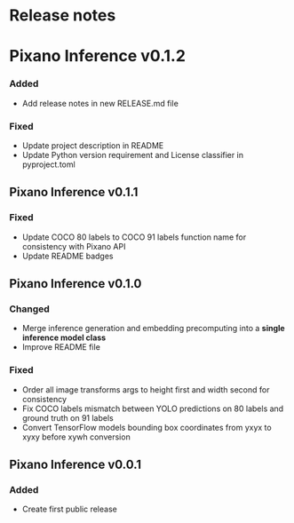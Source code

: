 # Release notes


# Pixano Inference v0.1.2

### Added
- Add release notes in new RELEASE.md file

### Fixed
- Update project description in README
- Update Python version requirement and License classifier in pyproject.toml


## Pixano Inference v0.1.1

### Fixed
- Update COCO 80 labels to COCO 91 labels function name for consistency with Pixano API
- Update README badges


## Pixano Inference v0.1.0

### Changed
- Merge inference generation and embedding precomputing into a **single inference model class**
- Improve README file

### Fixed
- Order all image transforms args to height first and width second for consistency
- Fix COCO labels mismatch between YOLO predictions on 80 labels and ground truth on 91 labels
- Convert TensorFlow models bounding box coordinates from yxyx to xyxy before xywh conversion


## Pixano Inference v0.0.1

### Added
- Create first public release